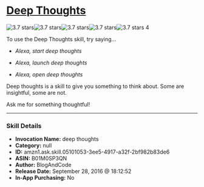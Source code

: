 # [Deep Thoughts](http://alexa.amazon.com/#skills/amzn1.ask.skill.05101053-3ee5-4917-a32f-2bf982b83de6)
![3.7 stars](../../images/ic_star_black_18dp_1x.png)![3.7 stars](../../images/ic_star_black_18dp_1x.png)![3.7 stars](../../images/ic_star_black_18dp_1x.png)![3.7 stars](../../images/ic_star_half_black_18dp_1x.png)![3.7 stars](../../images/ic_star_border_black_18dp_1x.png) 4

To use the Deep Thoughts skill, try saying...

* *Alexa, start deep thoughts*

* *Alexa, launch deep thoughts*

* *Alexa, open deep thoughts*

Deep thoughts is a skill to give you something to think about. Some are insightful, some are not. 

Ask me for something thoughtful!

***

### Skill Details

* **Invocation Name:** deep thoughts
* **Category:** null
* **ID:** amzn1.ask.skill.05101053-3ee5-4917-a32f-2bf982b83de6
* **ASIN:** B01M0SP3QN
* **Author:** BlogAndCode
* **Release Date:** September 28, 2016 @ 18:12:52
* **In-App Purchasing:** No
